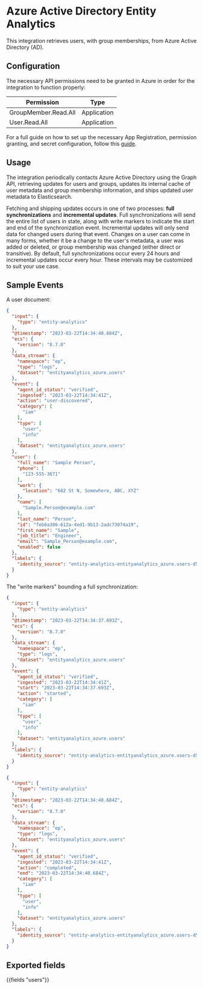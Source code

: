 # Azure Active Directory Entity Analytics

This integration retrieves users, with group memberships, from Azure Active Directory (AD).

## Configuration

The necessary API permissions need to be granted in Azure in order for the
integration to function properly:

| Permission           | Type        |
|----------------------|-------------|
| GroupMember.Read.All | Application |
| User.Read.All        | Application |

For a full guide on how to set up the necessary App Registration, permission
granting, and secret configuration, follow this [guide](https://learn.microsoft.com/en-us/graph/auth-v2-service).

## Usage

The integration periodically contacts Azure Active Directory using the Graph API,
retrieving updates for users and groups, updates its internal cache of user
metadata and group membership information, and ships updated user metadata to
Elasticsearch.

Fetching and shipping updates occurs in one of two processes: **full synchronizations**
and **incremental updates**. Full synchronizations will send the entire list of
users in state, along with write markers to indicate the start and end of the
synchronization event. Incremental updates will only send data for changed users
during that event. Changes on a user can come in many forms, whether it be a
change to the user's metadata, a user was added or deleted, or group membership
was changed (either direct or transitive). By default, full synchronizations
occur every 24 hours and incremental updates occur every hour. These intervals
may be customized to suit your use case.

## Sample Events

A user document:

```json
{
  "input": {
    "type": "entity-analytics"
  },
  "@timestamp": "2023-03-22T14:34:40.684Z",
  "ecs": {
    "version": "8.7.0"
  },
  "data_stream": {
    "namespace": "ep",
    "type": "logs",
    "dataset": "entityanalytics_azure.users"
  },
  "event": {
    "agent_id_status": "verified",
    "ingested": "2023-03-22T14:34:41Z",
    "action": "user-discovered",
    "category": [
      "iam"
    ],
    "type": [
      "user",
      "info"
    ],
    "dataset": "entityanalytics_azure.users"
  },
  "user": {
    "full_name": "Sample Person",
    "phone": [
      "123-555-3671"
    ],
    "work": {
      "location": "682 St N, Somewhere, ABC, XYZ"
    },
    "name": [
      "Sample.Person@example.com"
    ],
    "last_name": "Person",
    "id": "feb6a386-612a-4ed1-9b13-2adc73074a19",
    "first_name": "Sample",
    "job_title": "Engineer",
    "email": "Sample_Person@example.com",
    "enabled": false
  },
  "labels": {
    "identity_source": "entity-analytics-entityanalytics_azure.users-d59eafe1-0583-4d42-b298-2bd30ef0b3b7"
  }
}
```

The "write markers" bounding a full synchronization:

```json
{
  "input": {
    "type": "entity-analytics"
  },
  "@timestamp": "2023-03-22T14:34:37.693Z",
  "ecs": {
    "version": "8.7.0"
  },
  "data_stream": {
    "namespace": "ep",
    "type": "logs",
    "dataset": "entityanalytics_azure.users"
  },
  "event": {
    "agent_id_status": "verified",
    "ingested": "2023-03-22T14:34:41Z",
    "start": "2023-03-22T14:34:37.693Z",
    "action": "started",
    "category": [
      "iam"
    ],
    "type": [
      "user",
      "info"
    ],
    "dataset": "entityanalytics_azure.users"
  },
  "labels": {
    "identity_source": "entity-analytics-entityanalytics_azure.users-d59eafe1-0583-4d42-b298-2bd30ef0b3b7"
  }
}
```

```json
{
  "input": {
    "type": "entity-analytics"
  },
  "@timestamp": "2023-03-22T14:34:40.684Z",
  "ecs": {
    "version": "8.7.0"
  },
  "data_stream": {
    "namespace": "ep",
    "type": "logs",
    "dataset": "entityanalytics_azure.users"
  },
  "event": {
    "agent_id_status": "verified",
    "ingested": "2023-03-22T14:34:41Z",
    "action": "completed",
    "end": "2023-03-22T14:34:40.684Z",
    "category": [
      "iam"
    ],
    "type": [
      "user",
      "info"
    ],
    "dataset": "entityanalytics_azure.users"
  },
  "labels": {
    "identity_source": "entity-analytics-entityanalytics_azure.users-d59eafe1-0583-4d42-b298-2bd30ef0b3b7"
  }
}
```

## Exported fields

{{fields "users"}}
